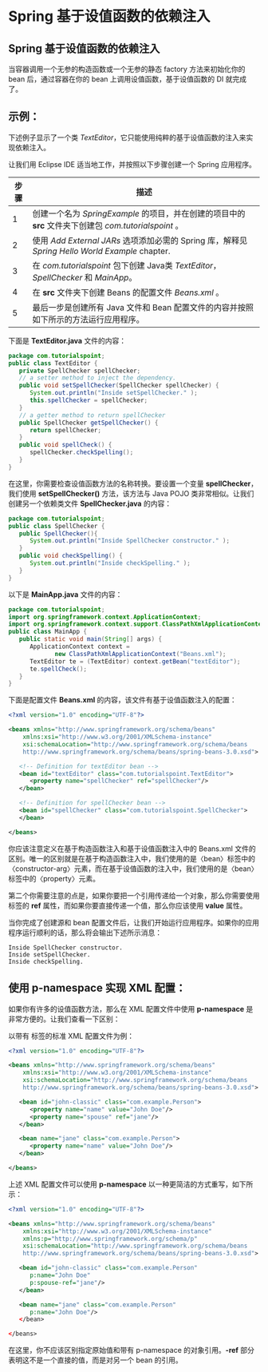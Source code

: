 # Spring 基于设值函数的依赖注入

## Spring 基于设值函数的依赖注入

当容器调用一个无参的构造函数或一个无参的静态 factory 方法来初始化你的 bean 后，通过容器在你的 bean 上调用设值函数，基于设值函数的 DI 就完成了。

## 示例：

下述例子显示了一个类 *TextEditor*，它只能使用纯粹的基于设值函数的注入来实现依赖注入。

让我们用 Eclipse IDE 适当地工作，并按照以下步骤创建一个 Spring 应用程序。

| 步骤 | 描述                                                         |
| ---- | ------------------------------------------------------------ |
| 1    | 创建一个名为 *SpringExample* 的项目，并在创建的项目中的 **src** 文件夹下创建包 *com.tutorialspoint* 。 |
| 2    | 使用 *Add External JARs* 选项添加必需的 Spring 库，解释见 *Spring Hello World Example* chapter. |
| 3    | 在 *com.tutorialspoint* 包下创建 Java类 *TextEditor*，*SpellChecker* 和 *MainApp*。 |
| 4    | 在 **src** 文件夹下创建 Beans 的配置文件 *Beans.xml* 。      |
| 5    | 最后一步是创建所有 Java 文件和 Bean 配置文件的内容并按照如下所示的方法运行应用程序。 |

下面是 **TextEditor.java** 文件的内容：

```java
package com.tutorialspoint;
public class TextEditor {
   private SpellChecker spellChecker;
   // a setter method to inject the dependency.
   public void setSpellChecker(SpellChecker spellChecker) {
      System.out.println("Inside setSpellChecker." );
      this.spellChecker = spellChecker;
   }
   // a getter method to return spellChecker
   public SpellChecker getSpellChecker() {
      return spellChecker;
   }
   public void spellCheck() {
      spellChecker.checkSpelling();
   }
}
```

在这里，你需要检查设值函数方法的名称转换。要设置一个变量 **spellChecker**，我们使用 **setSpellChecker()** 方法，该方法与 Java POJO 类非常相似。让我们创建另一个依赖类文件 **SpellChecker.java** 的内容：

```java
package com.tutorialspoint;
public class SpellChecker {
   public SpellChecker(){
      System.out.println("Inside SpellChecker constructor." );
   }
   public void checkSpelling() {
      System.out.println("Inside checkSpelling." );
   }  
}
```

以下是 **MainApp.java** 文件的内容：

```java
package com.tutorialspoint;
import org.springframework.context.ApplicationContext;
import org.springframework.context.support.ClassPathXmlApplicationContext;
public class MainApp {
   public static void main(String[] args) {
      ApplicationContext context = 
             new ClassPathXmlApplicationContext("Beans.xml");
      TextEditor te = (TextEditor) context.getBean("textEditor");
      te.spellCheck();
   }
}
```

下面是配置文件 **Beans.xml** 的内容，该文件有基于设值函数注入的配置：

```xml
<?xml version="1.0" encoding="UTF-8"?>

<beans xmlns="http://www.springframework.org/schema/beans"
    xmlns:xsi="http://www.w3.org/2001/XMLSchema-instance"
    xsi:schemaLocation="http://www.springframework.org/schema/beans
    http://www.springframework.org/schema/beans/spring-beans-3.0.xsd">

   <!-- Definition for textEditor bean -->
   <bean id="textEditor" class="com.tutorialspoint.TextEditor">
      <property name="spellChecker" ref="spellChecker"/>
   </bean>

   <!-- Definition for spellChecker bean -->
   <bean id="spellChecker" class="com.tutorialspoint.SpellChecker">
   </bean>

</beans>
```

你应该注意定义在基于构造函数注入和基于设值函数注入中的 Beans.xml 文件的区别。唯一的区别就是在基于构造函数注入中，我们使用的是〈bean〉标签中的〈constructor-arg〉元素，而在基于设值函数的注入中，我们使用的是〈bean〉标签中的〈property〉元素。

第二个你需要注意的点是，如果你要把一个引用传递给一个对象，那么你需要使用 标签的 **ref** 属性，而如果你要直接传递一个值，那么你应该使用 **value** 属性。

当你完成了创建源和 bean 配置文件后，让我们开始运行应用程序。如果你的应用程序运行顺利的话，那么将会输出下述所示消息：

```
Inside SpellChecker constructor.
Inside setSpellChecker.
Inside checkSpelling.
```

## 使用 p-namespace 实现 XML 配置：

如果你有许多的设值函数方法，那么在 XML 配置文件中使用 **p-namespace** 是非常方便的。让我们查看一下区别：

以带有 标签的标准 XML 配置文件为例：

```xml
<?xml version="1.0" encoding="UTF-8"?>

<beans xmlns="http://www.springframework.org/schema/beans"
    xmlns:xsi="http://www.w3.org/2001/XMLSchema-instance"
    xsi:schemaLocation="http://www.springframework.org/schema/beans
    http://www.springframework.org/schema/beans/spring-beans-3.0.xsd">

   <bean id="john-classic" class="com.example.Person">
      <property name="name" value="John Doe"/>
      <property name="spouse" ref="jane"/>
   </bean>

   <bean name="jane" class="com.example.Person">
      <property name="name" value="John Doe"/>
   </bean>

</beans>
```

上述 XML 配置文件可以使用 **p-namespace** 以一种更简洁的方式重写，如下所示：

```xml
<?xml version="1.0" encoding="UTF-8"?>

<beans xmlns="http://www.springframework.org/schema/beans"
    xmlns:xsi="http://www.w3.org/2001/XMLSchema-instance"
    xmlns:p="http://www.springframework.org/schema/p"
    xsi:schemaLocation="http://www.springframework.org/schema/beans
    http://www.springframework.org/schema/beans/spring-beans-3.0.xsd">

   <bean id="john-classic" class="com.example.Person"
      p:name="John Doe"
      p:spouse-ref="jane"/>
   </bean>

   <bean name="jane" class="com.example.Person"
      p:name="John Doe"/>
   </bean>

</beans>
```

在这里，你不应该区别指定原始值和带有 p-namespace 的对象引用。**-ref** 部分表明这不是一个直接的值，而是对另一个 bean 的引用。